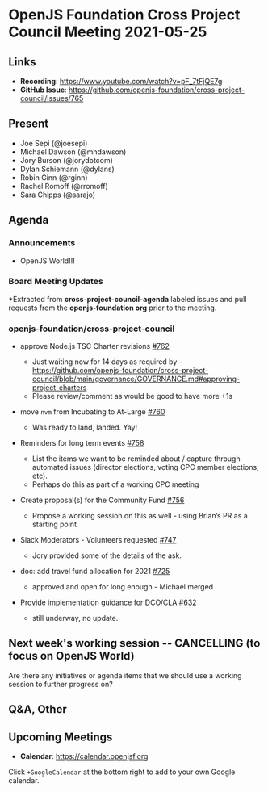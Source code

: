 # OpenJS Foundation Cross Project Council Meeting 2021-05-25

## Links

* **Recording**: https://www.youtube.com/watch?v=pF_7tFjQE7g
* **GitHub Issue**: https://github.com/openjs-foundation/cross-project-council/issues/765

## Present

* Joe Sepi (@joesepi)
* Michael Dawson (@mhdawson)
* Jory Burson (@jorydotcom)
* Dylan Schiemann (@dylans)
* Robin Ginn (@rginn)
* Rachel Romoff (@rromoff)
* Sara Chipps (@sarajo)

## Agenda

### Announcements
* OpenJS World!!!


### Board Meeting Updates

*Extracted from **cross-project-council-agenda** labeled issues and pull requests from the **openjs-foundation org** prior to the meeting.

### openjs-foundation/cross-project-council

* approve Node.js TSC Charter revisions [#762](https://github.com/openjs-foundation/cross-project-council/issues/762)
  * Just waiting now for 14 days as required by -https://github.com/openjs-foundation/cross-project-council/blob/main/governance/GOVERNANCE.md#approving-project-charters
  * Please review/comment as would be good to have more +1s

* move `nvm` from Incubating to At-Large [#760](https://github.com/openjs-foundation/cross-project-council/pull/760)
  * Was ready to land, landed. Yay!

* Reminders for long term events [#758](https://github.com/openjs-foundation/cross-project-council/issues/758)
  * List the items we want to be reminded about / capture through automated issues (director elections, voting CPC member elections, etc).
  * Perhaps do this as part of a working CPC meeting

* Create proposal(s) for the Community Fund [#756](https://github.com/openjs-foundation/cross-project-council/issues/756)
  * Propose a working session on this as well - using Brian’s PR as a starting point

* Slack Moderators - Volunteers requested [#747](https://github.com/openjs-foundation/cross-project-council/issues/747)
  * Jory provided some of the details of the ask.

* doc: add travel fund allocation for 2021 [#725](https://github.com/openjs-foundation/cross-project-council/pull/725)
  * approved and open for long enough - Michael merged

* Provide implementation guidance for DCO/CLA [#632](https://github.com/openjs-foundation/cross-project-council/issues/632)
  * still underway, no update.


## Next week's working session -- CANCELLING (to focus on OpenJS World) 

Are there any initiatives or agenda items that we should use a working session to further progress on?

## Q&A, Other

## Upcoming Meetings

* **Calendar**: <https://calendar.openjsf.org>

Click `+GoogleCalendar` at the bottom right to add to your own Google calendar.
